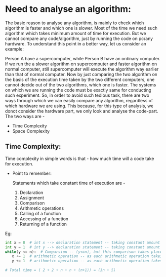 # Need to analyse an algorithm:
The basic reason to analyse any algorithm, is mainly to check which algorithm is faster and which one is slower. Most of the time we need such algorithm which takes minimum
amount of time for execution. But we cannot compare any code/algorithm, just by running the code on pc/any hardware. To understand this point in a better way, let us consider an example:

Person A have a supercomputer, while Person B have an ordinary computer. If we run the a slower algorithm on supercomputer and faster algorithm on normal computer, still supercomputer will execute the algorithm way earlier than that of normal computer. Now by just comparing the two algorithm on the basis of the execution time taken by the two different computers, one cannot decide out of the two algorithms, which one is faster. The systems on which we are running the code must be exactly same for conducting such experiment. 
So, in order to avoid such tedious task, there are two ways through which we can easily compare any algorithm, regardless of which hardware we are using. This because, for this type of analysis, we donot consider the hardware part, we only look and analyse the code-part. 
The two ways are -
* Time Complexity
* Space Complexity

## Time Complexity:
Time complexity in simple words is that - how much time will a code take for execution.
* Point to remember:

    Statements which take constant time of execution are -
    1. Declaration
    1. Assignment
    1. Comparison
    1. Arithmetic operations
    1. Calling of a function
    1. Accessing of a function
    1. Returning of a function


Eg:
```py
int x = 0  # int x --> declaration statement -- taking constant amount of time = 1, x = 0 --> assignment operation -- constant time = 1, total time = 2
int y = 1  # int y --> declaration statement -- taking constant amount of time = 1, y = 1 --> assignment operation -- constant time = 1, total time = 2  
while(y <= n):  # Comparsion -- (y<=n), but this comparison takes place until y>n, therefore it runs (n+1) times
   x += 1  # arithmetic operation -- as each arithmetic operation takes constant amount of time = 1, and it will run for n times, therefore time taken = n*1 = n
   y += 1  # arithmetic operation -- as each arithmetic operation takes constant amount of time = 1, and it will run for n times, therefore time taken = n*1 = n
   
# Total time = ( 2 + 2 + n + n + (n+1)) = (3n + 5)
```


